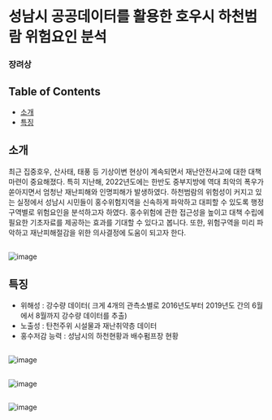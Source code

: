 # 성남시 공공데이터를 활용한 호우시 하천범람 위험요인 분석
### 장려상 

## Table of Contents
- [소개](#소개)
- [특징](#특징)

## 소개
최근 집중호우, 산사태, 태풍 등 기상이변 현상이 계속되면서 재난안전사고에 대한 대책 마련이 중요해졌다.
특히 지난해, 2022년도에는 한반도 중부지방에 역대 최악의 폭우가 쏟아지면서 엄청난 재난피해와 인명피해가 발생하였다. 
하천범람의 위험성이 커지고 있는 실정에서 성남시 시민들이 홍수위험지역을 신속하게 파악하고 대피할 수 있도록 행정구역별로 위험요인을 분석하고자 하였다.
홍수위험에 관한 접근성을 높이고 대책 수립에 필요한 기초자료를 제공하는 효과를 기대할 수 있다고 봅니다. 
또한, 위험구역을 미리 파악하고 재난피해절감을 위한 의사결정에 도움이 되고자 한다.
##
![image](https://github.com/user-attachments/assets/9e069193-df7d-4e6b-b5f8-0ff230b3a6ce)
## 
## 특징
- 위해성 : 강수량 데이터( 크게 4개의 관측소별로 2016년도부터 2019년도 간의 6월에서 8월까지 강수량 데이터를 추출)
- 노출성 :  탄천주위 시설물과 재난취약층 데이터
- 홍수저감 능력 : 성남시의 하천현황과 배수펌프장 현황
##
![image](https://github.com/user-attachments/assets/0fe748dd-69b8-4d1e-adf2-99283aca5226)
## 
##
![image](https://github.com/user-attachments/assets/36636434-d16f-4992-9d33-c4b98edbebc5)
##
![image](https://github.com/user-attachments/assets/66c82e3b-deb0-481b-a919-b48de05a2f87)
##
